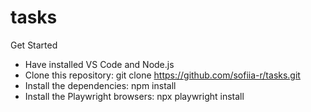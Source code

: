 # tasks
Get Started
- Have installed VS Code and Node.js
- Clone this repository:
git clone https://github.com/sofiia-r/tasks.git
- Install the dependencies:
npm install
- Install the Playwright browsers:
npx playwright install